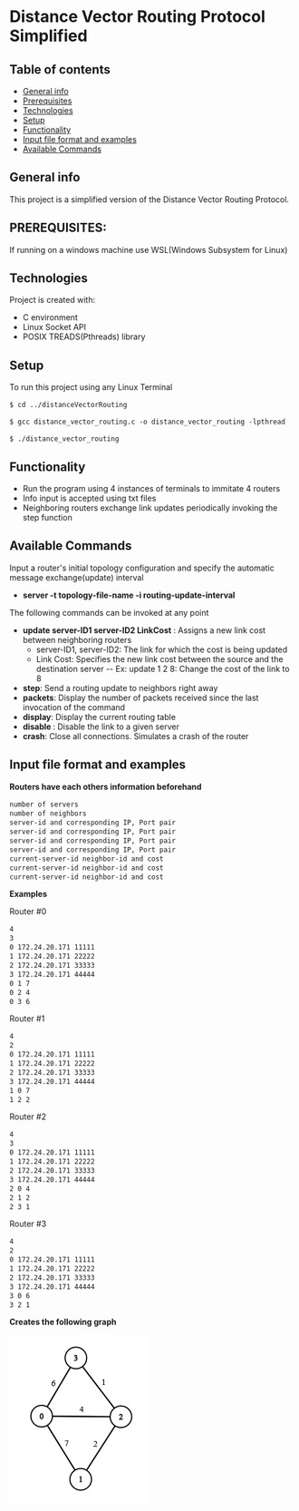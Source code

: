 # Distance Vector Routing Protocol Simplified
## Table of contents
* [General info](#general-info)
* [Prerequisites](#prerequisites)
* [Technologies](#technologies)
* [Setup](#setup)
* [Functionality](#functionality)
* [Input file format and examples](#input-file-format-and-examples)
* [Available Commands](#available-commands)

## General info
This project is a simplified version of the Distance Vector Routing Protocol.

## PREREQUISITES:
If running on a windows machine use WSL(Windows Subsystem for Linux)

## Technologies
Project is created with:
* C environment
* Linux Socket API
* POSIX TREADS(Pthreads) library

## Setup
To run this project using any Linux Terminal
```
$ cd ../distanceVectorRouting
```
```
$ gcc distance_vector_routing.c -o distance_vector_routing -lpthread
```
```
$ ./distance_vector_routing
```

## Functionality
* Run the program using 4 instances of terminals to immitate 4 routers
* Info input is accepted using txt files
* Neighboring routers exchange link updates periodically invoking the step function


## Available Commands
Input a router's initial topology configuration and specify the automatic message exchange(update) interval
* **server -t topology-file-name -i routing-update-interval**
  
The following commands can be invoked at any point 
* **update server-ID1 server-ID2 LinkCost** : Assigns a new link cost between neighboring routers
  - server-ID1, server-ID2: The link for which the cost is being updated
  - Link Cost: Specifies the new link cost between the source and the destination server
  -- Ex: update 1 2 8: Change the cost of the link to 8
* **step**: Send a routing update to neighbors right away
* **packets**: Display the number of packets received since the last invocation of the command
* **display**: Display the current routing table
* **disable <server-ID>**: Disable the link to a given server
* **crash**: Close all connections. Simulates a crash of the router
  
  
  
## Input file format and examples
**Routers have each others information beforehand**
```
number of servers
number of neighbors
server-id and corresponding IP, Port pair
server-id and corresponding IP, Port pair
server-id and corresponding IP, Port pair
server-id and corresponding IP, Port pair
current-server-id neighbor-id and cost
current-server-id neighbor-id and cost
current-server-id neighbor-id and cost
```
**Examples**
  
Router #0
```
4
3
0 172.24.20.171 11111
1 172.24.20.171 22222
2 172.24.20.171 33333
3 172.24.20.171 44444
0 1 7
0 2 4
0 3 6
```
Router #1
```
4
2
0 172.24.20.171 11111
1 172.24.20.171 22222
2 172.24.20.171 33333
3 172.24.20.171 44444
1 0 7
1 2 2
```
Router #2
```
4
3
0 172.24.20.171 11111
1 172.24.20.171 22222
2 172.24.20.171 33333
3 172.24.20.171 44444
2 0 4
2 1 2
2 3 1
```
Router #3
```
4
2
0 172.24.20.171 11111
1 172.24.20.171 22222
2 172.24.20.171 33333
3 172.24.20.171 44444
3 0 6
3 2 1
```
**Creates the following graph**
  
  
![alt text](https://github.com/aramkeshishyan/distanceVectorRouting/blob/main/Ex_Graph.png)

